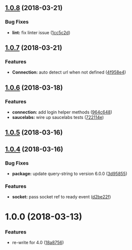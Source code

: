 <a name="1.0.8"></a>
## [1.0.8](https://github.com/adonisjs/adonis-websocket-client/compare/v1.0.7...v1.0.8) (2018-03-21)


### Bug Fixes

* **lint:** fix linter issue ([1cc5c2d](https://github.com/adonisjs/adonis-websocket-client/commit/1cc5c2d))



<a name="1.0.7"></a>
## [1.0.7](https://github.com/adonisjs/adonis-websocket-client/compare/v1.0.6...v1.0.7) (2018-03-21)


### Features

* **Connection:** auto detect url when not defined ([4f958e4](https://github.com/adonisjs/adonis-websocket-client/commit/4f958e4))



<a name="1.0.6"></a>
## [1.0.6](https://github.com/adonisjs/adonis-websocket-client/compare/v1.0.5...v1.0.6) (2018-03-18)


### Features

* **connection:** add login helper methods ([964c648](https://github.com/adonisjs/adonis-websocket-client/commit/964c648))
* **saucelabs:** wire up saucelabs tests ([722114e](https://github.com/adonisjs/adonis-websocket-client/commit/722114e))



<a name="1.0.5"></a>
## [1.0.5](https://github.com/adonisjs/adonis-websocket-client/compare/v1.0.4...v1.0.5) (2018-03-16)



<a name="1.0.4"></a>
## [1.0.4](https://github.com/adonisjs/adonis-websocket-client/compare/v1.0.0...v1.0.4) (2018-03-16)


### Bug Fixes

* **package:** update query-string to version 6.0.0 ([3d95855](https://github.com/adonisjs/adonis-websocket-client/commit/3d95855))


### Features

* **socket:** pass socket ref to ready event ([d2be22f](https://github.com/adonisjs/adonis-websocket-client/commit/d2be22f))



<a name="1.0.0"></a>
# 1.0.0 (2018-03-13)


### Features

* re-write for 4.0 ([18a8756](https://github.com/adonisjs/adonis-websocket-client/commit/18a8756))



